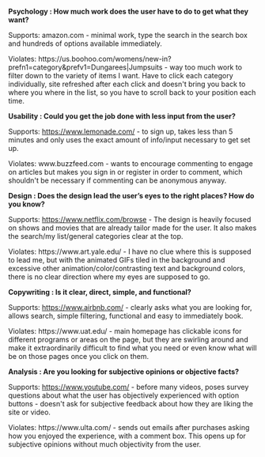 <p><b> Psychology : How much work does the user have to do to get what they want?</p></b>

Supports: amazon.com  - minimal work, type the search in the search box and hundreds of options available immediately.
<p>Violates: https://us.boohoo.com/womens/new-in?prefn1=category&prefv1=Dungarees|Jumpsuits - way too much work to filter down to the variety of items I want. Have to click each category individually, site refreshed after each click and doesn't bring you back to where you where in the list, so you have to scroll back to your position each time. </p>

<p><b> Usability : Could you get the job done with less input from the user?</p></b>

Supports: https://www.lemonade.com/ - to sign up, takes less than 5 minutes and only uses the exact amount of info/input necessary to get set up.
<p> Violates: www.buzzfeed.com - wants to encourage commenting to engage on articles but makes you sign in or register in order to comment, which shouldn't be necessary if commenting can be anonymous anyway.

<p><b> Design : Does the design lead the user’s eyes to the right places? How do you know? </p></b>

Supports: https://www.netflix.com/browse - The design is heavily focused on shows and movies that are already tailor made for the user. It also makes the search/my list/general categories clear at the top.
<p> Violates: https://www.art.yale.edu/ - I have no clue where this is supposed to lead me, but with the animated GIFs tiled in the background and excessive other animation/color/contrasting text and background colors, there is no clear direction where my eyes are supposed to go. </p>

<p><b> Copywriting : Is it clear, direct, simple, and functional? </p></b>

Supports: https://www.airbnb.com/ - clearly asks what you are looking for, allows search, simple filtering, functional and easy to immediately book.
<p> Violates: https://www.uat.edu/ - main homepage has clickable icons for different programs or areas on the page, but they are swirling around and make it extraordinarily difficult to find what you need or even know what will be on those pages once you click on them. </p>


<p><b> Analysis : Are you looking for subjective opinions or objective facts? </p></b>

Supports: https://www.youtube.com/ - before many videos, poses survey questions about what the user has objectively experienced with option buttons - doesn't ask for subjective feedback about how they are liking the site or video.
<p> Violates: https://www.ulta.com/ - sends out emails after purchases asking how you enjoyed the experience, with a comment box. This opens up for subjective opinions without much objectivity from the user. </p>
